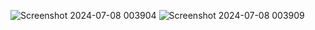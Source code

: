 ![Screenshot 2024-07-08 003904](https://github.com/R3dRuSh123/Discord-Link/assets/168280586/12360a5f-91c7-48b8-bb80-6614043e3f9a)
![Screenshot 2024-07-08 003909](https://github.com/R3dRuSh123/Discord-Link/assets/168280586/a559c7cc-d246-45ea-b0ed-68e1bd3546e2)
